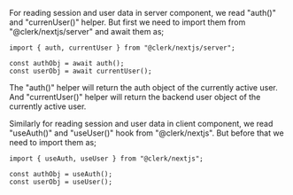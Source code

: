 For reading session and user data in server component, we read "auth()" and "currenUser()" helper. But first we need to import them from "@clerk/nextjs/server" and await them as;

```
import { auth, currentUser } from "@clerk/nextjs/server";

const authObj = await auth();
const userObj = await currentUser();
```

The "auth()" helper will return the auth object of the currently active user. And "currentUser()" helper will return the backend user object of the currently active user.

Similarly for reading session and user data in client component, we read "useAuth()" and "useUser()" hook from "@clerk/nextjs". But before that we need to import them as;

```
import { useAuth, useUser } from "@clerk/nextjs";

const authObj = useAuth();
const userObj = useUser();
```
